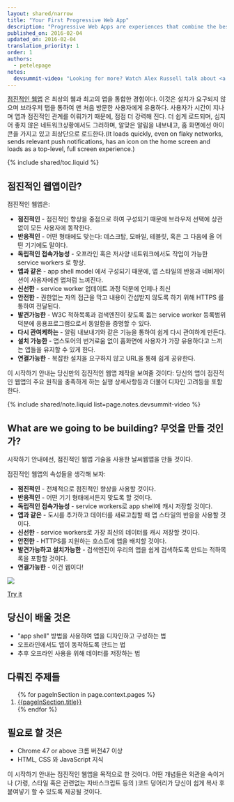 ```yaml
---
layout: shared/narrow
title: "Your First Progressive Web App"
description: "Progressive Web Apps are experiences that combine the best of the web and the best of apps. In this step-by-step guide, you'll build your own Progressive Web App and learn the the fundamentals needed for building Progressive Web Apps, including the app shell model, how to use service workers to cache the App Shell and your key application data and more."
published_on: 2016-02-04
updated_on: 2016-02-04
translation_priority: 1
order: 1
authors:
  - petelepage
notes:
  devsummit-video: "Looking for more? Watch Alex Russell talk about <a href='https://www.youtube.com/watch?v=MyQ8mtR9WxI'>Progressive Web Apps</a> from the 2015 Chrome Dev Summit"
---
```


<p class="intro">
<a href="/web/progressive-web-apps">점진적인 웹앱</a> 은 최상의 웹과 최고의 앱을 통합한 경험이다. 이것은 설치가 요구되지 않으며 브라우저 탭을 통하여 맨 처음 방문한 사용자에게 유용하다. 사용자가 시간이 지나며 앱과 점진적인 관계를 이뤄가기 때문에, 점점 더 강력해 진다. 더 쉽게 로드되며, 심지어 좋지 않은 네트워크상황에서도 그러하며, 알맞은 알림을 내보내고, 홈 화면에선 아이콘을 가지고 있고 최상단으로 로드한다.(It loads quickly, even on flaky networks, sends relevant push notifications, has an icon on the home screen and loads as a top-level, full screen experience.)
</p>

{% include shared/toc.liquid %}

## 점진적인 웹앱이란?

점진적인 웹앱은:

* **점진적인** - 점진적인 향상을 중점으로 하여 구성되기 때문에 브라우저 선택에 상관없이 모든 사용자에 동작한다.
* **반응적인** - 어떤 형태에도 맞는다: 데스크탑, 모바일, 테블릿, 혹은 그 다음에 올 어떤 기기에도 말이다.
* **독립적인 접속가능성** - 오프라인 혹은 저사양 네트워크에서도 작업이 가능한 service workers 로 향상.
* **앱과 같은** - app shell model 에서 구성되기 때문에, 앱 스타일의 반응과 네비게이션이 사용자에겐 앱처럼 느껴진다.
* **신선한** - service worker 업데이트 과정 덕분에 언제나 최신
* **안전한** - 권한없는 자의 접근을 막고 내용이 간섭받지 않도록 하기 위해 HTTPS 를 통하여 전달된다.
* **발견가능한** - W3C 적하목록과 검색엔진이 찾도록 돕는 service worker 등록범위 덕분에 응용프로그램으로서 동일함을 증명할 수 있다. 
* **다시 관여케하는** - 알림 내보내기와 같은 기능을 통하여 쉽게 다시 관여하게 만든다.
* **설치 가능한** - 앱스토어의 번거로움 없이 홈화면에 사용자가 가장 유용하다고 느끼는 앱들을 유지할 수 있게 한다.
* **연결가능한** - 복잡한 설치을 요구하지 않고 URL을 통해 쉽게 공유한다.

이 시작하기 안내는 당신만의 점진적인 웹앱 제작을 보여줄 것이다: 당신의 앱이 점진적인 웹앱의 주요 원칙을 충족하게 하는 실행 상세사항등과 더불어 디자인 고려등을 포함한다.

{% include shared/note.liquid list=page.notes.devsummit-video %}

## What are we going to be building? 무엇을 만들 것인가?

<div class="mdl-grid">
  <div class="mdl-cell mdl-cell--6-col">
    <p>
      시작하기 안내에선, 점진적인 웹앱 기술을 사용한 날씨웹앱을 만들 것이다.
    </p>
    <p>
      점진적인 웹앱의 속성들을 생각해 보자:
      <ul>
        <li><b>점진적인</b> - 전체적으로 점진적인 향상을 사용할 것이다.</li>
        <li><b>반응적인</b> - 어떤 기기 형태에서든지 맞도록 할 것이다.</li>
        <li><b>독립적인 접속가능성</b> - service workers로 app shell에 캐시 저장할 것이다.</li>
        <li><b>앱과 같은</b> - 도시를 추가하고 데이터를 새로고침할 때 앱 스타일의 반응을 사용할 것이다.</li>
        <li><b>신선한</b> - service workers로 가장 최신의 데이터를 캐시 저장할 것이다.</li>
        <li><b>안전한</b> - HTTPS를 지원하는 호스트에 앱을 배치할 것이다.</li>
        <li><b>발견가능하고 설치가능한</b> - 검색엔진이 우리의 앱을 쉽게 검색하도록 만드는 적하목록을 포함할 것이다.</li>
        <li><b>연결가능한</b> - 이건 웹이다!</li>
      </ul>
    </p>
  </div>
  <div class="mdl-cell mdl-cell--6-col">
    <a href="https://weather-pwa-sample.firebaseapp.com/final/">
      <img src="images/weather-ss.png">
    </a>
    <p>
      <a href="https://weather-pwa-sample.firebaseapp.com/final/" class="mdl-button mdl-js-button mdl-button--raised mdl-button--colored">Try it</a>
    </p>
  </div>
</div>

## 당신이 배울 것은

* "app shell" 방법을 사용하여 앱을 디자인하고 구성하는 법
* 오프라인에서도 앱이 동작하도록 만드는 법
* 추후 오프라인 사용을 위해 데이터를 저장하는 법

## 다뤄진 주제들

<ol>
{% for pageInSection in page.context.pages %}
  <li>
    <a href="{{pageInSection.relative_url }}">
      {{pageInSection.title}}
    </a>
  </li>
{% endfor %}
</ol>

## 필요로 할 것은

* Chrome 47 or above 크롬 버전47 이상
* HTML, CSS 와 JavaScript 지식

이 시작하기 안내는 점진적인 웹앱을 목적으로 한 것이다. 어떤 개념들은 외관을 속이거나 (가령, 스타일 혹은 관련없는 자바스크립트 등의 )코드 덩어리가 당신이 쉽게 복사 후 붙여넣기 할 수 있도록 제공될 것이다.
